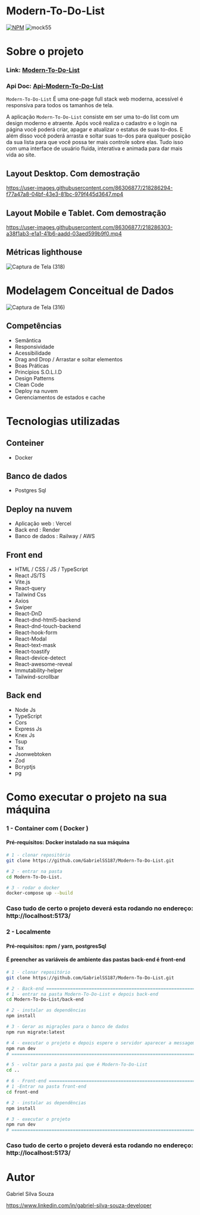 # Modern-To-Do-List
[![NPM](https://img.shields.io/npm/l/react)](https://github.com/GabrielSS187/Modern-To-Do-List/blob/main/LICENSE) 
![mock55](https://user-images.githubusercontent.com/86306877/218285011-21bc84f5-97c1-49b0-9ea9-c65bf77ae696.png)

# Sobre o projeto

### Link: [Modern-To-Do-List](https://ng-transactions-system.vercel.app/)
### Api Doc: [Api-Modern-To-Do-List]()

``Modern-To-Do-List`` É uma one-page full stack web moderna, acessível é responsiva para todos os tamanhos de tela.

A aplicação ``Modern-To-Do-List`` consiste em ser uma to-do list com um design moderno e atraente.
Após você realiza o cadastro e o login na página você poderá criar, apagar e atualizar o estatus
de suas to-dos. E além disso você poderá arrasta e soltar suas to-dos para qualquer posição da sua lista para que 
você possa ter mais controle sobre elas. Tudo isso com uma interface de usuário fluida, interativa
e animada para dar mais vida ao site.

## Layout Desktop. Com demostração
https://user-images.githubusercontent.com/86306877/218286294-f77a47a8-04bf-43e3-81bc-979f445d3647.mp4

## Layout Mobile e Tablet. Com demostração
https://user-images.githubusercontent.com/86306877/218286303-a38f1ab3-e1a1-41b6-aadd-03aed599b9f0.mp4

## Métricas lighthouse
![Captura de Tela (318)](https://user-images.githubusercontent.com/86306877/218285889-676c2153-61f2-40ea-91f7-58617d3d702a.png)

# Modelagem Conceitual de Dados
![Captura de Tela (316)](https://user-images.githubusercontent.com/86306877/218285587-65f2abbd-9e8f-42cc-bb29-d866cd2123f8.png)

## Competências
- Semântica
- Responsividade
- Acessibilidade
- Drag and Drop / Arrastar e soltar elementos
- Boas Práticas
- Princípios S.O.L.I.D
- Design Patterns
- Clean Code
- Deploy na nuvem
- Gerenciamentos de estados e cache

# Tecnologias utilizadas

## Conteiner
- Docker

## Banco de dados
- Postgres Sql

## Deploy na nuvem
- Aplicação web : Vercel
- Back end : Render
- Banco de dados : Railway / AWS

## Front end
- HTML / CSS / JS / TypeScript
- React JS/TS
- Vite.js
- React-query
- Tailwind Css
- Axios
- Swiper
- React-DnD
- React-dnd-html5-backend
- React-dnd-touch-backend
- React-hook-form
- React-Modal
- React-text-mask
- React-toastify
- React-device-detect
- React-awesome-reveal
- Immutability-helper
- Tailwind-scrollbar

## Back end
- Node Js
- TypeScript
- Cors
- Express Js
- Knex Js
- Tsup
- Tsx
- Jsonwebtoken
- Zod
- Bcryptjs
- pg


# Como executar o projeto na sua máquina

### 1 - Container com ( Docker )
#### Pré-requisitos: Docker instalado na sua máquina
```bash
# 1 - clonar repositório
git clone https://github.com/GabrielSS187/Modern-To-Do-List.git

# 2 - entrar na pasta
cd Modern-To-Do-List.

# 3 - rodar o docker
docker-compose up --build
```
### Caso tudo de certo o projeto deverá esta rodando no endereço: http://localhost:5173/

### 2 - Localmente
#### Pré-requisitos: npm / yarn, postgresSql
#### É preencher as variáveis de ambiente das pastas back-end é front-end

```bash
# 1 - clonar repositório
git clone https://github.com/GabrielSS187/Modern-To-Do-List.git

# 2 - Back-end ============================================================================================================
# 1 - entrar na pasta Modern-To-Do-List e depois back-end
cd Modern-To-Do-List/back-end

# 2 - instalar as dependências
npm install

# 3 - Gerar as migrações para o banco de dados
npm run migrate:latest

# 4 - executar o projeto e depois espere o servidor aparecer a messagem: "Server is running in http://localhost:8000"
npm run dev
# ===========================================================================================================================

# 5 - voltar para a pasta pai que é Modern-To-Do-List
cd ..

# 6 - Front-end ============================================================================================================
# 1 -Entrar na pasta front-end
cd front-end

# 2 - instalar as dependências
npm install

# 3 - executar o projeto
npm run dev
# ===========================================================================================================================
```
### Caso tudo de certo o projeto deverá esta rodando no endereço: http://localhost:5173/

# Autor

Gabriel Silva Souza

https://www.linkedin.com/in/gabriel-silva-souza-developer

